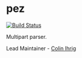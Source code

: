 # pez

[![Build Status](https://travis-ci.org/hapijs/pez.svg?branch=master)](https://travis-ci.org/hapijs/pez)

Multipart parser.

Lead Maintainer - [Colin Ihrig](https://github.com/cjihrig)
